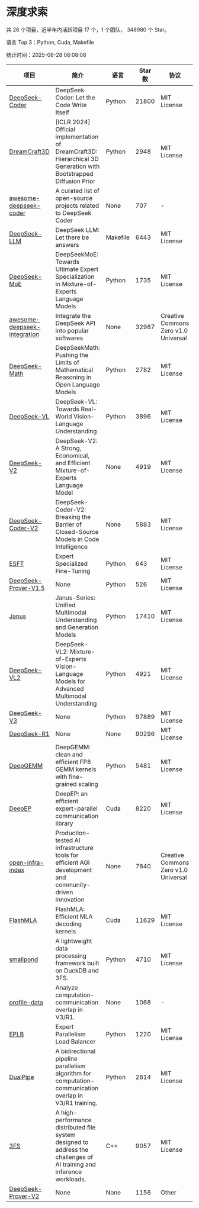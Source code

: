 # 深度求索

共 26 个项目，近半年内活跃项目 17 个，1 个团队， 348980 个 Star。

语言 Top 3：Python, Cuda, Makefile

统计时间：2025-06-28 08:08:08

| 项目 | 简介 | 语言 | Star 数 | 协议 | 创建时间 | 最后更新时间 | 最后提交时间 |
| --- | --- | --- | --- | --- | --- | --- | --- |
| [DeepSeek-Coder](https://github.com/deepseek-ai/DeepSeek-Coder) | DeepSeek Coder: Let the Code Write Itself | Python | 21800 | MIT License | 2023-10-20 | 2025-06-28 | 2024-05-21 |
| [DreamCraft3D](https://github.com/deepseek-ai/DreamCraft3D) | [ICLR 2024] Official implementation of DreamCraft3D: Hierarchical 3D Generation with Bootstrapped Diffusion Prior | Python | 2948 | MIT License | 2023-10-23 | 2025-06-22 | 2025-04-22 |
| [awesome-deepseek-coder](https://github.com/deepseek-ai/awesome-deepseek-coder) | A curated list of open-source projects related to DeepSeek Coder | None | 707 | - | 2023-11-06 | 2025-06-27 | 2024-04-03 |
| [DeepSeek-LLM](https://github.com/deepseek-ai/DeepSeek-LLM) | DeepSeek LLM: Let there be answers | Makefile | 6443 | MIT License | 2023-11-29 | 2025-06-28 | 2024-02-04 |
| [DeepSeek-MoE](https://github.com/deepseek-ai/DeepSeek-MoE) | DeepSeekMoE: Towards Ultimate Expert Specialization in Mixture-of-Experts Language Models | Python | 1735 | MIT License | 2024-01-02 | 2025-06-26 | 2024-01-16 |
| [awesome-deepseek-integration](https://github.com/deepseek-ai/awesome-deepseek-integration) | Integrate the DeepSeek API into popular softwares | None | 32987 | Creative Commons Zero v1.0 Universal | 2024-01-11 | 2025-06-28 | 2025-05-13 |
| [DeepSeek-Math](https://github.com/deepseek-ai/DeepSeek-Math) | DeepSeekMath: Pushing the Limits of Mathematical Reasoning in Open Language Models | Python | 2782 | MIT License | 2024-02-05 | 2025-06-27 | 2024-04-15 |
| [DeepSeek-VL](https://github.com/deepseek-ai/DeepSeek-VL) | DeepSeek-VL: Towards Real-World Vision-Language Understanding | Python | 3896 | MIT License | 2024-03-07 | 2025-06-28 | 2024-04-24 |
| [DeepSeek-V2](https://github.com/deepseek-ai/DeepSeek-V2) | DeepSeek-V2: A Strong, Economical, and Efficient Mixture-of-Experts Language Model | None | 4919 | MIT License | 2024-04-22 | 2025-06-27 | 2024-09-25 |
| [DeepSeek-Coder-V2](https://github.com/deepseek-ai/DeepSeek-Coder-V2) | DeepSeek-Coder-V2: Breaking the Barrier of Closed-Source Models in Code Intelligence | None | 5883 | MIT License | 2024-06-14 | 2025-06-28 | 2024-09-24 |
| [ESFT](https://github.com/deepseek-ai/ESFT) | Expert Specialized Fine-Tuning | Python | 643 | MIT License | 2024-07-04 | 2025-06-24 | 2025-05-22 |
| [DeepSeek-Prover-V1.5](https://github.com/deepseek-ai/DeepSeek-Prover-V1.5) | None | Python | 526 | MIT License | 2024-08-15 | 2025-06-22 | 2024-08-16 |
| [Janus](https://github.com/deepseek-ai/Janus) | Janus-Series: Unified Multimodal Understanding and Generation Models | Python | 17410 | MIT License | 2024-10-18 | 2025-06-28 | 2025-02-01 |
| [DeepSeek-VL2](https://github.com/deepseek-ai/DeepSeek-VL2) | DeepSeek-VL2: Mixture-of-Experts Vision-Language Models for Advanced Multimodal Understanding | Python | 4921 | MIT License | 2024-12-13 | 2025-06-28 | 2025-02-26 |
| [DeepSeek-V3](https://github.com/deepseek-ai/DeepSeek-V3) | None | Python | 97889 | MIT License | 2024-12-26 | 2025-06-28 | 2025-06-27 |
| [DeepSeek-R1](https://github.com/deepseek-ai/DeepSeek-R1) | None | None | 90296 | MIT License | 2025-01-20 | 2025-06-28 | 2025-06-27 |
| [DeepGEMM](https://github.com/deepseek-ai/DeepGEMM) | DeepGEMM: clean and efficient FP8 GEMM kernels with fine-grained scaling | Python | 5481 | MIT License | 2025-02-13 | 2025-06-27 | 2025-06-23 |
| [DeepEP](https://github.com/deepseek-ai/DeepEP) | DeepEP: an efficient expert-parallel communication library | Cuda | 8220 | MIT License | 2025-02-17 | 2025-06-28 | 2025-06-27 |
| [open-infra-index](https://github.com/deepseek-ai/open-infra-index) | Production-tested AI infrastructure tools for efficient AGI development and community-driven innovation | None | 7840 | Creative Commons Zero v1.0 Universal | 2025-02-21 | 2025-06-25 | 2025-05-15 |
| [FlashMLA](https://github.com/deepseek-ai/FlashMLA) | FlashMLA: Efficient MLA decoding kernels | Cuda | 11629 | MIT License | 2025-02-21 | 2025-06-28 | 2025-04-29 |
| [smallpond](https://github.com/deepseek-ai/smallpond) | A lightweight data processing framework built on DuckDB and 3FS. | Python | 4710 | MIT License | 2025-02-24 | 2025-06-28 | 2025-03-05 |
| [profile-data](https://github.com/deepseek-ai/profile-data) | Analyze computation-communication overlap in V3/R1. | None | 1068 | - | 2025-02-26 | 2025-06-26 | 2025-03-21 |
| [EPLB](https://github.com/deepseek-ai/EPLB) | Expert Parallelism Load Balancer | Python | 1220 | MIT License | 2025-02-26 | 2025-06-25 | 2025-03-24 |
| [DualPipe](https://github.com/deepseek-ai/DualPipe) | A bidirectional pipeline parallelism algorithm for computation-communication overlap in V3/R1 training. | Python | 2814 | MIT License | 2025-02-26 | 2025-06-28 | 2025-03-10 |
| [3FS](https://github.com/deepseek-ai/3FS) |  A high-performance distributed file system designed to address the challenges of AI training and inference workloads.  | C++ | 9057 | MIT License | 2025-02-27 | 2025-06-28 | 2025-06-17 |
| [DeepSeek-Prover-V2](https://github.com/deepseek-ai/DeepSeek-Prover-V2) | None | None | 1156 | Other | 2025-04-30 | 2025-06-28 | 2025-04-30 |
